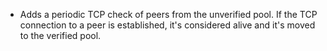 * Adds a periodic TCP check of peers from the unverified pool. If the TCP
  connection to a peer is established, it's considered alive and it's moved to
  the verified pool.
